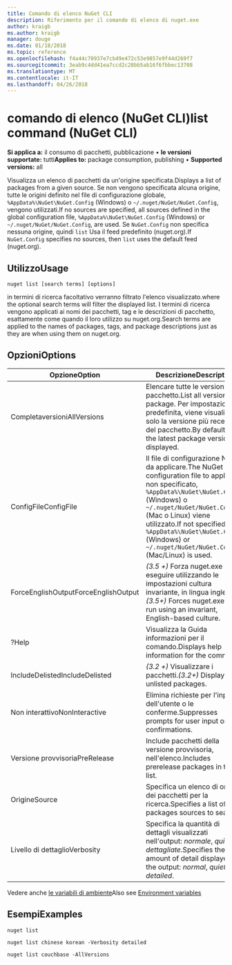 ```yaml
---
title: Comando di elenco NuGet CLI
description: Riferimento per il comando di elenco di nuget.exe
author: kraigb
ms.author: kraigb
manager: douge
ms.date: 01/18/2018
ms.topic: reference
ms.openlocfilehash: f4a44c70937e7cb49e472c53e9857e9f44d269f7
ms.sourcegitcommit: 3eab9c4dd41ea7ccd2c28bb5ab16f6fbbec13708
ms.translationtype: MT
ms.contentlocale: it-IT
ms.lasthandoff: 04/26/2018
---
```

# <a name="list-command-nuget-cli"></a><span data-ttu-id="2d103-103">comando di elenco (NuGet CLI)</span><span class="sxs-lookup"><span data-stu-id="2d103-103">list command (NuGet CLI)</span></span>

<span data-ttu-id="2d103-104">**Si applica a:** il consumo di pacchetti, pubblicazione &bullet; **le versioni supportate:** tutti</span><span class="sxs-lookup"><span data-stu-id="2d103-104">**Applies to:** package consumption, publishing &bullet; **Supported versions:** all</span></span>

<span data-ttu-id="2d103-105">Visualizza un elenco di pacchetti da un'origine specificata.</span><span class="sxs-lookup"><span data-stu-id="2d103-105">Displays a list of packages from a given source.</span></span> <span data-ttu-id="2d103-106">Se non vengono specificata alcuna origine, tutte le origini definito nel file di configurazione globale, `%AppData%\NuGet\NuGet.Config` (Windows) o `~/.nuget/NuGet/NuGet.Config`, vengono utilizzati.</span><span class="sxs-lookup"><span data-stu-id="2d103-106">If no sources are specified, all sources defined in the global configuration file, `%AppData%\NuGet\NuGet.Config` (Windows) or `~/.nuget/NuGet/NuGet.Config`, are used.</span></span> <span data-ttu-id="2d103-107">Se `NuGet.Config` non specifica nessuna origine, quindi `list` Usa il feed predefinito (nuget.org).</span><span class="sxs-lookup"><span data-stu-id="2d103-107">If `NuGet.Config` specifies no sources, then `list` uses the default feed (nuget.org).</span></span>

## <a name="usage"></a><span data-ttu-id="2d103-108">Utilizzo</span><span class="sxs-lookup"><span data-stu-id="2d103-108">Usage</span></span>

```cli
nuget list [search terms] [options]
```

<span data-ttu-id="2d103-109">in termini di ricerca facoltativo verranno filtrato l'elenco visualizzato.</span><span class="sxs-lookup"><span data-stu-id="2d103-109">where the optional search terms will filter the displayed list.</span></span> <span data-ttu-id="2d103-110">I termini di ricerca vengono applicati ai nomi dei pacchetti, tag e le descrizioni di pacchetto, esattamente come quando il loro utilizzo su nuget.org.</span><span class="sxs-lookup"><span data-stu-id="2d103-110">Search terms are applied to the names of packages, tags, and package descriptions just as they are when using them on nuget.org.</span></span>

## <a name="options"></a><span data-ttu-id="2d103-111">Opzioni</span><span class="sxs-lookup"><span data-stu-id="2d103-111">Options</span></span>

| <span data-ttu-id="2d103-112">Opzione</span><span class="sxs-lookup"><span data-stu-id="2d103-112">Option</span></span> | <span data-ttu-id="2d103-113">Descrizione</span><span class="sxs-lookup"><span data-stu-id="2d103-113">Description</span></span> |
| --- | --- |
| <span data-ttu-id="2d103-114">Completaversioni</span><span class="sxs-lookup"><span data-stu-id="2d103-114">AllVersions</span></span> | <span data-ttu-id="2d103-115">Elencare tutte le versioni di un pacchetto.</span><span class="sxs-lookup"><span data-stu-id="2d103-115">List all versions of a package.</span></span> <span data-ttu-id="2d103-116">Per impostazione predefinita, viene visualizzata solo la versione più recente del pacchetto.</span><span class="sxs-lookup"><span data-stu-id="2d103-116">By default, only the latest package version is displayed.</span></span> |
| <span data-ttu-id="2d103-117">ConfigFile</span><span class="sxs-lookup"><span data-stu-id="2d103-117">ConfigFile</span></span> | <span data-ttu-id="2d103-118">Il file di configurazione NuGet da applicare.</span><span class="sxs-lookup"><span data-stu-id="2d103-118">The NuGet configuration file to apply.</span></span> <span data-ttu-id="2d103-119">Se non specificato, `%AppData%\NuGet\NuGet.Config` (Windows) o `~/.nuget/NuGet/NuGet.Config` (Mac o Linux) viene utilizzato.</span><span class="sxs-lookup"><span data-stu-id="2d103-119">If not specified, `%AppData%\NuGet\NuGet.Config` (Windows) or `~/.nuget/NuGet/NuGet.Config` (Mac/Linux) is used.</span></span>|
| <span data-ttu-id="2d103-120">ForceEnglishOutput</span><span class="sxs-lookup"><span data-stu-id="2d103-120">ForceEnglishOutput</span></span> | <span data-ttu-id="2d103-121">*(3.5 +)*  Forza nuget.exe per eseguire utilizzando le impostazioni cultura invariante, in lingua inglese.</span><span class="sxs-lookup"><span data-stu-id="2d103-121">*(3.5+)* Forces nuget.exe to run using an invariant, English-based culture.</span></span> |
| <span data-ttu-id="2d103-122">?</span><span class="sxs-lookup"><span data-stu-id="2d103-122">Help</span></span> | <span data-ttu-id="2d103-123">Visualizza la Guida informazioni per il comando.</span><span class="sxs-lookup"><span data-stu-id="2d103-123">Displays help information for the command.</span></span> |
| <span data-ttu-id="2d103-124">IncludeDelisted</span><span class="sxs-lookup"><span data-stu-id="2d103-124">IncludeDelisted</span></span> | <span data-ttu-id="2d103-125">*(3.2 +)*  Visualizzare i pacchetti.</span><span class="sxs-lookup"><span data-stu-id="2d103-125">*(3.2+)* Display unlisted packages.</span></span> |
| <span data-ttu-id="2d103-126">Non interattivo</span><span class="sxs-lookup"><span data-stu-id="2d103-126">NonInteractive</span></span> | <span data-ttu-id="2d103-127">Elimina richieste per l'input dell'utente o le conferme.</span><span class="sxs-lookup"><span data-stu-id="2d103-127">Suppresses prompts for user input or confirmations.</span></span> |
| <span data-ttu-id="2d103-128">Versione provvisoria</span><span class="sxs-lookup"><span data-stu-id="2d103-128">PreRelease</span></span> | <span data-ttu-id="2d103-129">Include pacchetti della versione provvisoria, nell'elenco.</span><span class="sxs-lookup"><span data-stu-id="2d103-129">Includes prerelease packages in the list.</span></span> |
| <span data-ttu-id="2d103-130">Origine</span><span class="sxs-lookup"><span data-stu-id="2d103-130">Source</span></span> | <span data-ttu-id="2d103-131">Specifica un elenco di origini dei pacchetti per la ricerca.</span><span class="sxs-lookup"><span data-stu-id="2d103-131">Specifies a list of packages sources to search.</span></span> |
| <span data-ttu-id="2d103-132">Livello di dettaglio</span><span class="sxs-lookup"><span data-stu-id="2d103-132">Verbosity</span></span> | <span data-ttu-id="2d103-133">Specifica la quantità di dettagli visualizzati nell'output: *normale*, *quiet*, *dettagliate*.</span><span class="sxs-lookup"><span data-stu-id="2d103-133">Specifies the amount of detail displayed in the output: *normal*, *quiet*, *detailed*.</span></span> |

<span data-ttu-id="2d103-134">Vedere anche [le variabili di ambiente](cli-ref-environment-variables.md)</span><span class="sxs-lookup"><span data-stu-id="2d103-134">Also see [Environment variables](cli-ref-environment-variables.md)</span></span>

## <a name="examples"></a><span data-ttu-id="2d103-135">Esempi</span><span class="sxs-lookup"><span data-stu-id="2d103-135">Examples</span></span>

```cli
nuget list

nuget list chinese korean -Verbosity detailed

nuget list couchbase -AllVersions
```
